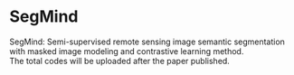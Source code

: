 # SegMind
SegMind: Semi-supervised remote sensing image semantic segmentation with masked image modeling and contrastive learning method.  
The total codes will be uploaded after the paper published.

